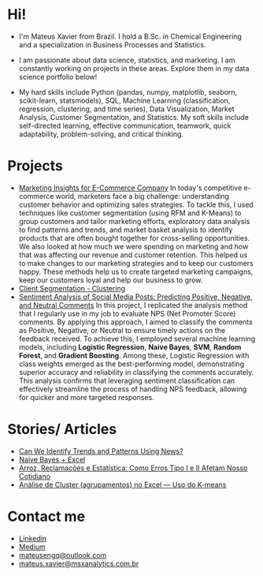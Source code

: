 # Hi!

- I'm Mateus Xavier from Brazil. I hold a B.Sc. in Chemical Engineering and a specialization in Business Processes and Statistics.

- I am passionate about data science, statistics, and marketing. I am constantly working on projects in these areas. Explore them in my data science portfolio below!

- My hard skills include Python (pandas, numpy, matplotlib, seaborn, scikit-learn, statsmodels), SQL, Machine Learning (classification, regression, clustering, and time series), Data Visualization, Market Analysis, Customer Segmentation, and Statistics. My soft skills include self-directed learning, effective communication, teamwork, quick adaptability, problem-solving, and critical thinking.


# Projects
- [Marketing Insights for E-Commerce Company](https://github.com/mateusengq/MKT-INSIGHTS-ECOMMERCE)
In today's competitive e-commerce world, marketers face a big challenge: understanding customer behavior and optimizing sales strategies. To tackle this, I used techniques like customer segmentation (using RFM and K-Means) to group customers and tailor marketing efforts, exploratory data analysis to find patterns and trends, and market basket analysis to identify products that are often bought together for cross-selling opportunities. We also looked at how much we were spending on marketing and how that was affecting our revenue and customer retention. This helped us to make changes to our marketing strategies and to keep our customers happy. These methods help us to create targeted marketing campaigns, keep our customers loyal and help our business to grow.
- [Client Segmentation - Clustering](https://github.com/mateusengq/RFV_PYTHON)
- [Sentiment Analysis of Social Media Posts: Predicting Positive, Negative, and Neutral Comments](https://github.com/mateusengq/SOCIA_MEDIA_POSTS)
In this project, I replicated the analysis method that I regularly use in my job to evaluate NPS (Net Promoter Score) comments. By applying this approach, I aimed to classify the comments as Positive, Negative, or Neutral to ensure timely actions on the feedback received. To achieve this, I employed several machine learning models, including **Logistic Regression**, **Naive Bayes**, **SVM**, **Random Forest**, and **Gradient Boosting**. Among these, Logistic Regression with class weights emerged as the best-performing model, demonstrating superior accuracy and reliability in classifying the comments accurately. This analysis confirms that leveraging sentiment classification can effectively streamline the process of handling NPS feedback, allowing for quicker and more targeted responses.

# Stories/ Articles
- [Can We Identify Trends and Patterns Using News?](https://medium.com/p/b7a5c0f94e50)
- [Naive Bayes + Excel](https://medium.com/@mateus.xavier/detec%C3%A7%C3%A3o-de-fake-news-utilizando-naive-bayes-e-excel-um-guia-pr%C3%A1tico-144800b51ff3)
- [Arroz, Reclamações e Estatística: Como Erros Tipo I e II Afetam Nosso Cotidiano](https://medium.com/@mateus.xavier/arroz-reclama%C3%A7%C3%B5es-e-estat%C3%ADstica-como-erros-tipo-i-e-ii-afetam-nosso-cotidiano-d2d62a0be513)
- [Análise de Cluster (agrupamentos) no Excel — Uso do K-means](https://medium.com/p/28c668b68804)
# Contact me
- [Linkedin](https://www.linkedin.com/in/mateusxavier/)
- [Medium](https://medium.com/@mateus.xavier)
- mateusengq@outlook.com
- mateus.xavier@msxanalytics.com.br
